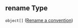 ## rename Type

`object[]` ([Rename a convention](generic-properties-root-add-conventions-properties-rename-a-convention-rename-a-convention.md))
